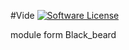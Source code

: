 #Vide
[![Software License](https://img.shields.io/badge/license-GPL-brightgreen.svg?style=flat)](LICENSE) 

module form Black_beard
